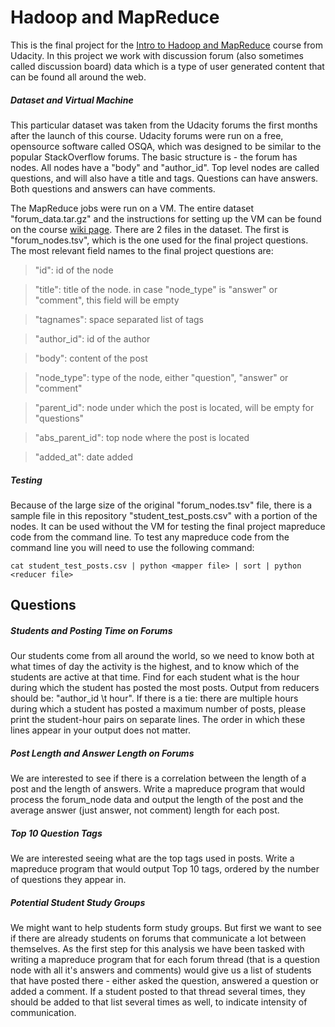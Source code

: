 # Hadoop and MapReduce

This is the final project for the [Intro to Hadoop and MapReduce](https://www.udacity.com/course/intro-to-hadoop-and-mapreduce--ud617) course from Udacity.  In this project we work with discussion forum (also sometimes called discussion board) data which is a type of user generated content that can be found all around the web.

##### Dataset and Virtual Machine

This particular dataset was taken from the Udacity forums the first months after the launch of this course.  Udacity forums were run on a free, opensource software called OSQA, which was designed to be similar to the popular StackOverflow forums. The basic structure is - the forum has nodes.  All nodes have a "body" and "author_id".  Top level nodes are called questions, and will also have a title and tags.  Questions can have answers.  Both questions and answers can have comments.

The MapReduce jobs were run on a VM.  The entire dataset "forum_data.tar.gz" and the instructions for setting up the VM can be found on the course [wiki page](https://www.udacity.com/wiki/ud617).  There are 2 files in the dataset. The first is "forum_nodes.tsv", which is the one used for the final project questions.  The most relevant field names to the final project questions are:

>"id": id of the node

>"title": title of the node. in case "node_type" is "answer" or "comment", this field will be empty

>"tagnames": space separated list of tags

>"author_id": id of the author

>"body": content of the post

>"node_type": type of the node, either "question", "answer" or "comment"

>"parent_id": node under which the post is located, will be empty for "questions"

>"abs_parent_id": top node where the post is located

>"added_at": date added

##### Testing

Because of the large size of the original "forum_nodes.tsv" file, there is a sample file in this repository "student_test_posts.csv" with a portion of the nodes.  It can be used without the VM for testing the final project mapreduce code from the command line.  To test any mapreduce code from the command line you will need to use the following command:

`cat student_test_posts.csv | python <mapper file> | sort | python <reducer file>`   



## Questions

##### Students and Posting Time on Forums

Our students come from all around the world, so we need to know both at what times of day the activity is the highest, and to know which of the students are active at that time.  Find for each student what is the hour during which the student has posted the most posts. Output from reducers should be: "author_id \t hour".  If there is a tie: there are multiple hours during which a student has posted a maximum number of posts, please print the student-hour pairs on separate lines. The order in which these lines appear in your output does not matter.

##### Post Length and Answer Length on Forums

We are interested to see if there is a correlation between the length of a post and the length of answers.  Write a mapreduce program that would process the forum_node data and output the length of the post and the average answer (just answer, not comment) length for each post.

##### Top 10 Question Tags

We are interested seeing what are the top tags used in posts.  Write a mapreduce program that would output Top 10 tags, ordered by the number of questions they appear in.

##### Potential Student Study Groups

We might want to help students form study groups. But first we want to see if there are already students on forums that communicate a lot between themselves.  As the first step for this analysis we have been tasked with writing a mapreduce program that for each forum thread (that is a question node with all it's answers and comments) would give us a list of students that have posted there - either asked the question, answered a question or added a comment. If a student posted to that thread several times, they should be added to that list several times as well, to indicate intensity of communication.
